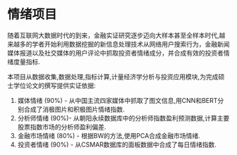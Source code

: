 # 情绪项目

随着互联网大数据时代的到来，金融实证研究逐步迈向大样本甚至全样本时代,越来越多的学者开始利用数据挖掘的新信息处理技术从网络用户搜索行为，金融新闻媒体报道以及社交媒体的用户评论中抓取投资者情绪成分，并合成有效的投资者情绪度量指标.

本项目从数据收集,数据处理,指标计算,计量经济学分析与投资应用模块,为完成硕士学位论文的撰写提供实证依据:

1. 媒体情绪 (90%) - 从中国主流四家媒体中抓取了图文信息,用CNN和BERT分别合成了消极图片和积极图片情绪指数.
2. 分析师情绪  (90%)- 从朝阳永续数据库中的分析师指数盈利预测数据,计算主要股票指数市场的分析师盈利偏差.
3. 金融市场情绪 (80%) - 根据BW的方法,使用PCA合成金融市场情绪.
4. 投资者情绪 (90%) - 从CSMAR数据库的面板数据中合成了每日情绪指数.